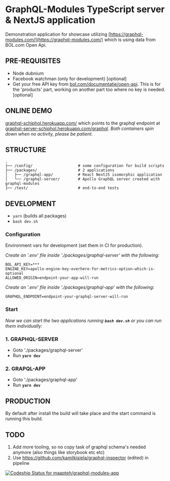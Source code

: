 # GraphQL-Modules TypeScript server & NextJS application
Demonstration application for showcase utilizing [https://graphql-modules.com/](https://graphql-modules.com/) which is using data from BOL.com Open Api.

## PRE-REQUISITES
- Node dubnium
- Facebook watchman (only for development) [optional]
- Get your free API key from [bol.com/documentatie/open-api](https://partnerblog.bol.com/documentatie/open-api). This is for the 'products' part, working on another part too where no key is needed. [optional]

## ONLINE DEMO
[graphql-schiphol.herokuapp.com/](https://graphql-schiphol.herokuapp.com/) which points to the graphql endpoint at [graphql-server-schiphol.herokuapp.com/graphql](https://graphql-server-schiphol.herokuapp.com/graphql). *Both containers spin down when no activity, please be patient.*

## STRUCTURE
```
.
├── /config/                    # some configuration for build scripts
├── /packages/                  # 2 applications
│   ├── /graphql-app/           # React NextJS isomorphic application
│   └── /graphql-server/        # Apollo GraphQL server created with graphql-modules
├── /test/                      # end-to-end tests
```

## DEVELOPMENT
- `yarn` (builds all packages)
- `bash dev.sh`

### Configuration
Environment vars for development (set them in CI for production).

*Create an '.env' file inside './packages/graphql-server' with the following:*
```
BOL_API_KEY=***
ENGINE_KEY=apollo-engine-key-overhere-for-metrics-option-which-is-optional
ALLOWED_ORIGIN=endpoint-your-app-will-run
```
*Create an '.env' file inside './packages/graphql-app' with the following:*
```
GRAPHQL_ENDPOINT=endpoint-your-graphql-server-will-run
```

### Start
*Now we can start the two applications running **`bash dev.sh`** or you can run them individually:*

### 1. GRAPHQL-SERVER
- Goto './packages/graphql-server'
- Run **`yarn dev`**

### 2. GRAPQL-APP
- Goto './packages/graphql-app'
- Run **`yarn dev`**

## PRODUCTION
By default after install the build will take place and the start command is running this build.

## TODO
1) Add more tooling, so no copy task of graphql schema's needed anymore (also things like storybook etc etc)
2) Use https://github.com/kamilkisiela/graphql-inspector (edited)  in pipeline

[![Codeship Status for maapteh/graphql-modules-app](https://app.codeship.com/projects/3bf47d90-d61c-0136-0edf-1a5c0fb66462/status?branch=master)](https://graphql-schiphol.herokuapp.com)
